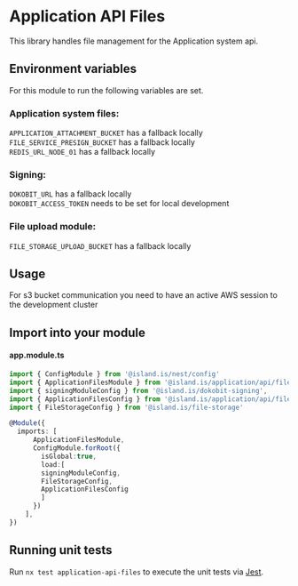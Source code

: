# Application API Files

This library handles file management for the Application system api.

## Environment variables

For this module to run the following variables are set.

### Application system files:

`APPLICATION_ATTACHMENT_BUCKET` has a fallback locally \
`FILE_SERVICE_PRESIGN_BUCKET` has a fallback locally \
`REDIS_URL_NODE_01` has a fallback locally

### Signing:

`DOKOBIT_URL` has a fallback locally \
`DOKOBIT_ACCESS_TOKEN` needs to be set for local development

### File upload module:

`FILE_STORAGE_UPLOAD_BUCKET` has a fallback locally

## Usage

For s3 bucket communication you need to have an active AWS session to the development cluster

## Import into your module

#### app.module.ts

```typescript
import { ConfigModule } from '@island.is/nest/config'
import { ApplicationFilesModule } from '@island.is/application/api/files'
import { signingModuleConfig } from '@island.is/dokobit-signing',
import { ApplicationFilesConfig } from '@island.is/application/api/files'
import { FileStorageConfig } from '@island.is/file-storage'

@Module({
  imports: [
      ApplicationFilesModule,
      ConfigModule.forRoot({
        isGlobal:true,
        load:[
        signingModuleConfig,
        FileStorageConfig,
        ApplicationFilesConfig
        ]
      })
    ],
})
```

## Running unit tests

Run `nx test application-api-files` to execute the unit tests via [Jest](https://jestjs.io).
